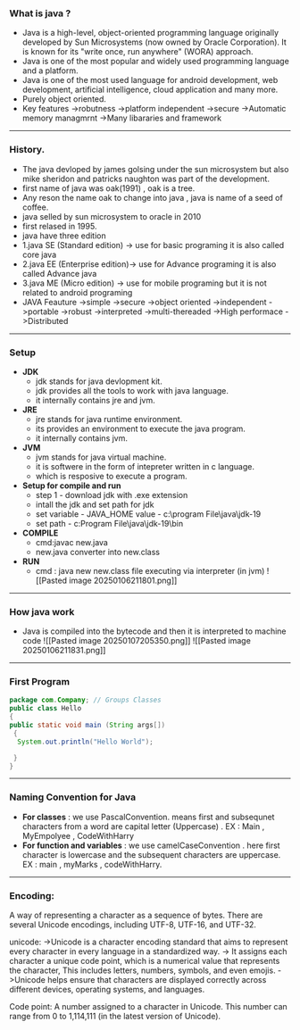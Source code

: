 ### **What is java ?**
- Java is a high-level, object-oriented programming language originally developed by Sun Microsystems (now owned by Oracle Corporation). It is known for its "write once, run anywhere" (WORA) approach.
- Java is one of the most popular and widely used programming language and a platform.
- Java is one of the most used language for android development, web development, artificial intelligence, cloud application and many more. 
- Purely object oriented.
- Key features
	->robutness
	->platform independent
	->secure
	->Automatic memory managmrnt
	->Many libararies and framework
---
### **History**.
- The java devloped by james golsing under the sun microsystem but also mike sheridon and patricks naughton was part of the development.
- first name of java was oak(1991) , oak is a tree.
- Any reson the name oak to change into java , java is name of a seed of coffee.
- java selled by sun microsystem to oracle in 2010
- first relased in 1995.
- java have three edition
- 1.java SE (Standard edition)  -> use for basic programing it is also called core java
- 2.java EE (Enterprise edition)-> use for Advance programing it is also called Advance java
- 3.java ME (Micro edition)     -> use for mobile programing but it is not related to android programing
- JAVA Feauture
	->simple
	->secure 
	->object oriented 
	->independent
	->portable
	->robust
	->interpreted
	->multi-thereaded
	->High performace
	->Distributed

---
### **Setup**
- **JDK**
	- jdk stands for java devlopment kit.
	- jdk provides all the tools to work with java language. 
	- it internally contains jre and jvm.
- **JRE**
	- jre stands for java runtime environment.
	- its provides an environment to execute the java program.
	- it internally contains jvm.
- **JVM**
	- jvm stands for java virtual machine.
	- it is softwere in the form of intepreter written in c language.
	- which is resposive to execute a program.
- **Setup for compile and run**
	- step 1 - download jdk with .exe extension
	- intall the jdk and set path for jdk
	-  set variable - JAVA_HOME 
       value - c:\program File\java\jdk-19
	- set path - c:Program File\java\jdk-19\bin
- **COMPILE**
	- cmd:javac new.java
    - new.java converter into new.class
- **RUN**
	- cmd : java new
      new.class file executing via interpreter (in jvm)
![[Pasted image 20250106211801.png]]
---
### **How java work**
- Java is compiled into the bytecode and then it is interpreted to machine code ![[Pasted image 20250107205350.png]]
 ![[Pasted image 20250106211831.png]]

---
### **First Program**
```java
package com.Company; // Groups Classes
public class Hello 
{
public static void main (String args[])
 {
  System.out.println("Hello World");

 }
}
```
---
### **Naming Convention for Java**
- **For classes** : we use PascalConvention. means first and subsequnet characters from a word are capital letter (Uppercase) . EX : Main , MyEmpolyee , CodeWithHarry
- **For function and variables** : we use camelCaseConvention . here first character is lowercase and the subsequent characters are uppercase. EX : main , myMarks , codeWithHarry.

---
### **Encoding:**
A way of representing a character as a sequence of bytes. There are several Unicode encodings, including UTF-8, UTF-16, and UTF-32.

unicode:
->Unicode is a character encoding standard that aims to represent every character in every language in a standardized way.
-> It assigns each character a unique code point, which is a numerical value that represents the character, This includes letters, numbers, symbols, and even emojis.
->Unicode helps ensure that characters are displayed correctly across different devices, operating systems, and languages.

Code point: A number assigned to a character in Unicode. This number can range from 0 to 1,114,111 (in the latest version of Unicode).











